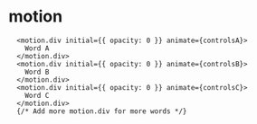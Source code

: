 # motion

      <motion.div initial={{ opacity: 0 }} animate={controlsA}>
        Word A
      </motion.div>
      <motion.div initial={{ opacity: 0 }} animate={controlsB}>
        Word B
      </motion.div>
      <motion.div initial={{ opacity: 0 }} animate={controlsC}>
        Word C
      </motion.div>
      {/* Add more motion.div for more words */}
